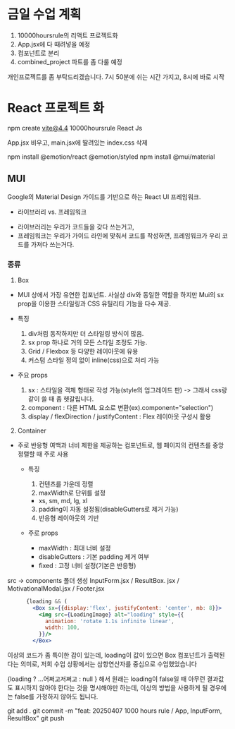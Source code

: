 # 금일 수업 계획
1. 10000hoursrule의 리액트 프로젝트화
  1. App.jsx에 다 때려넣을 예정
  2. 컴포넌트로 분리
2. combined_project 파트를 좀 다룰 예정

개인프로젝트를 좀 부탁드리겠습니다.
7시 50분에 쉬는 시간 가지고, 8시에 바로 시작

# React 프로젝트 화

npm create vite@4.4
10000hoursrule
React
Js

App.jsx 비우고,
main.jsx에 딸려있는 
index.css 삭제

npm install @emotion/react @emotion/styled
npm install @mui/material

## MUI
Google의 Material Design 가이드를 기반으로 하는 React UI 프레임워크.

* 라이브러리 vs. 프레임워크
- 라이브러리는 우리가 코드들을 갖다 쓰는거고,
- 프레임워크는 우리가 가이드 라인에 맞춰서 코드를 작성하면, 프레임워크가 우리 코드를 가져다 쓰는거다.

### 종류
1. Box
- MUI 상에서 가장 유연한 컴포넌트. 사실상 div와 동일한 역할을 하지만 Mui의 sx prop을 이용한 스타일링과 CSS 유틸리티 기능을 다수 제공.

- 특징
  1. div처럼 동작하지만 더 스타일링 방식이 많음.
  2. sx prop 하나로 거의 모든 스타일 조정도 가능.
  3. Grid / Flexbox 등 다양한 레이아웃에 유용
  4. 커스텀 스타일 정의 없이 inline(css)으로 처리 가능

- 주요 props
  1. sx : 스타일을 객체 형태로 작성 가능(style의 업그레이드 판) -> 그래서 css랑 같이 쓸 때 좀 헷갈립니다.
  2. component : 다른 HTML 요소로 변환(ex).component="selection")
  3. display / flexDirection / justifyContent : Flex 레이아웃 구성시 활용

2. Container
- 주로 반응형 여백과 너비 제한을 제공하는 컴포넌트로, 웹 페이지의 컨텐츠를 중앙 정렬할 때 주로 사용

  - 특징
    1. 컨텐츠를 가운데 정렬
    2. maxWidth로 단위를 설정
      - xs, sm, md, lg, xl
    3. padding이 자동 설정됨(disableGutters로 제거 가능)
    4. 반응형 레이아웃의 기반

  - 주로 props
    - maxWidth : 최대 너비 설정
    - disableGutters : 기본 padding 제거 여부
    - fixed : 고정 너비 설정(기본은 반응형)

src -> components 폴더 생성
InputForm.jsx / ResultBox. jsx / MotivationalModal.jsx / Footer.jsx

```jsx
      {loading && (
        <Box sx={{display:'flex', justifyContent: 'center', mb: 8}}>
          <img src={LoadingImage} alt="loading" style={{
            animation: 'rotate 1.1s infinite linear',
            width: 100,
          }}/>
        </Box>
```
이상의 코드가 좀 특이한 감이 있는데,
loading이 값이 있으면 Box 컴포넌트가 출력된다는 의미로,
저희 수업 상황에서는 삼항연산자를 중심으로 수업했었습니다

{loading ? 
  <Box>...어쩌고저쩌고</Box> : null
}
해서 원래는 loading이 false일 때 아무런 결과값도 표시하지 않아야 한다는 것을 명시해야만 하는데, 이상의 방법을 사용하게 될 경우에는 false를 가정하지 않아도 됩니다.

git add .
git commit -m "feat: 20250407 1000 hours rule / App, InputForm, ResultBox"
git push